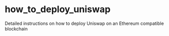 # how_to_deploy_uniswap
Detailed instructions on how to deploy Uniswap on an Ethereum compatible blockchain
